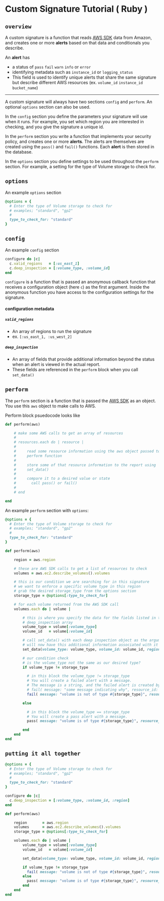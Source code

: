 # Custom Signature Tutorial ( Ruby )

## `overview`
A custom signature is a function that reads [AWS SDK](http://docs.aws.amazon.com/sdkforruby/api/) data from Amazon, and creates one or more __alerts__ based on that data and conditionals you describe.  

An __alert__ has
* a status of `pass` `fail` `warn` `info` or `error`
* identifying metadata such as `instance_id` or `logging_status`
* This field is used to identify unique alerts that share the same signature but describe different AWS resources (ex. `volume_id` `instance_id` `bucket_name`)

* * *

A custom signature will always have two sections `config` and `perform`. An optional `options` section can also be used.

In the `config` section you define the parameters your signature will use when it runs. For example, you set which region you are interested in checking, and you give the signature a unique id.

In the `perform` section you write a function that implements your security policy, and creates one or more __alerts__.  The alerts are themselves are created using the `pass()` and `fail()` functions. Each __alert__ is then stored in the database.

In the `options` section you define settings to be used throughout the `perform` section. For example, a setting for the type of Volume storage to check for. 

## `options`

An example `options` section
```ruby
@options = {
  # Enter the type of Volume storage to check for
  # examples; "standard", "gp2"
  #
  type_to_check_for: "standard"
}
```

## `config`

An example `config` section
```ruby
configure do |c|
  c.valid_regions   = [:us_east_1]
  c.deep_inspection = [:volume_type, :volume_id]
end
```

`configure` is a function that is passed an anonymous callback function that receives a configuration object (here `c`) as the first argument.  Inside the anonymous function you have access to the configuration settings for the signature.

#### configuration metadata

##### `valid_regions`
* An array of regions to run the signature
* ex. `[:us_east_1, :us_west_2]`

##### `deep_inspection`
* An array of fields that provide additional information beyond the status when
an alert is viewed in the actual report.  
* These fields are referenced in the `perform` block when you call
`set_data()`

## `perform`

The `perform` section is a function that is passed the
 [AWS SDK](http://docs.aws.amazon.com/sdkforruby/api/) as an object.  You use
this `aws` object to make calls to AWS.  

Perform block psuedocode looks like
```ruby
def perform(aws)

    # make some AWS calls to get an array of resources
    # 
    # resources.each do | resource |
    #
    #     read some resource information using the aws object passed to the
    #     perform function
    # 
    #     store some of that resource information to the report using
    #     set_data()
    #
    #     compare it to a desired value or state
    #       call pass() or fail()
    #  
    # end

end
```

An example `perform` section with `options`:
```ruby
@options = {
  # Enter the type of Volume storage to check for
  # examples; "standard", "gp2"
  #
  type_to_check_for: "standard"
}

def perform(aws)

    region = aws.region

    # these are AWS SDK calls to get a list of resources to check
    volumes = aws.ec2.describe_volumes().volumes

    # this is our condition we are searching for in this signature
    # we want to enforce a specific volume type in this region
    # grab the desired storage_type from the options section
    storage_type = @options[:type_to_check_for]

    # for each volume returned from the AWS SDK call
    volumes.each do | volume |

        # this is where you specify the data for the fields listed in the
        # deep_inspection array
        volume_type = volume[:volume_type]
        volume_id   = volume[:volume_id]

        # call set_data() with each deep inspection object as the argument
        # will now have this additional information associated with it
        set_data(volume_type: volume_type, volume_id: volume_id, region: region)

        # our condition check
        # is the volume_type not the same as our desired type?
        if volume_type != storage_type

          # in this block the volume_type != storage_type
          # You will create a failed alert with a message.
          # The message is a string, and the failed alert is created by calling
          # fail( message: "some message indicating why", resource_id: resource_id)
          fail( message: "volume is not of type #{storage_type}", resource_id: volume_id)

        else

          # in this block the volume_type == storage_type
          # You will create a pass alert with a message.
          pass( message: "volume is of type #{storage_type}", resource_id: volume_id)

        end
    end
end
```

## `putting it all together`
```ruby
@options = {
  # Enter the type of Volume storage to check for
  # examples; "standard", "gp2"
  #
  type_to_check_for: "standard"
}

configure do |c|
  c.deep_inspection = [:volume_type, :volume_id, :region]
end

def perform(aws)

    region       = aws.region
    volumes      = aws.ec2.describe_volumes().volumes
    storage_type = @options[:type_to_check_for]

    volumes.each do | volume |
        volume_type = volume[:volume_type]
        volume_id   = volume[:volume_id]

        set_data(volume_type: volume_type, volume_id: volume_id, region: region)

        if volume_type != storage_type
          fail( message: "volume is not of type #{storage_type}", resource_id: volume_id)
        else
          pass( message: "volume is of type #{storage_type}", resource_id: volume_id)
        end
    end
end
```
